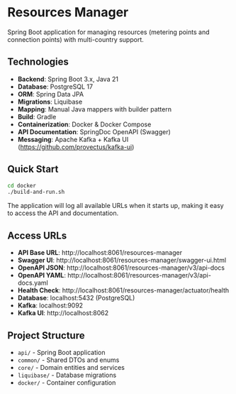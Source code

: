 # Resources Manager

Spring Boot application for managing resources (metering points and connection points) with multi-country support.

## Technologies

- **Backend**: Spring Boot 3.x, Java 21
- **Database**: PostgreSQL 17
- **ORM**: Spring Data JPA
- **Migrations**: Liquibase
- **Mapping**: Manual Java mappers with builder pattern
- **Build**: Gradle
- **Containerization**: Docker & Docker Compose
- **API Documentation**: SpringDoc OpenAPI (Swagger)
- **Messaging**: Apache Kafka + Kafka UI (https://github.com/provectus/kafka-ui)

## Quick Start

```bash
cd docker
./build-and-run.sh
```

The application will log all available URLs when it starts up, making it easy to access the API and documentation.

## Access URLs

- **API Base URL**: http://localhost:8061/resources-manager
- **Swagger UI**: http://localhost:8061/resources-manager/swagger-ui.html
- **OpenAPI JSON**: http://localhost:8061/resources-manager/v3/api-docs
- **OpenAPI YAML**: http://localhost:8061/resources-manager/v3/api-docs.yaml
- **Health Check**: http://localhost:8061/resources-manager/actuator/health
- **Database**: localhost:5432 (PostgreSQL)
- **Kafka**: localhost:9092
- **Kafka UI**: http://localhost:8062

## Project Structure

- `api/` - Spring Boot application
- `common/` - Shared DTOs and enums
- `core/` - Domain entities and services
- `liquibase/` - Database migrations
- `docker/` - Container configuration
